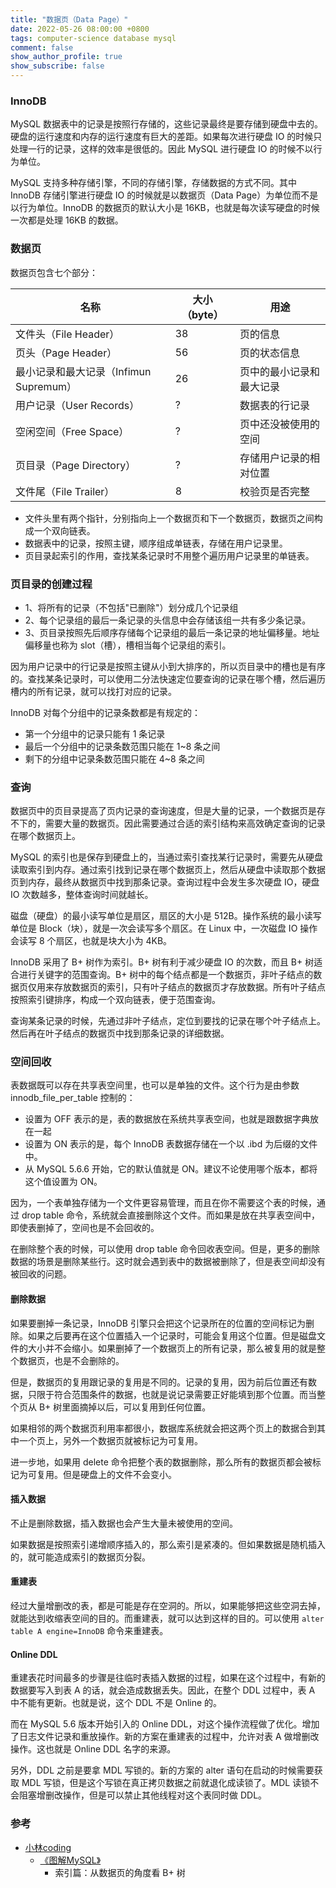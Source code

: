 ```yaml
---
title: "数据页（Data Page）"
date: 2022-05-26 08:00:00 +0800
tags: computer-science database mysql
comment: false
show_author_profile: true
show_subscribe: false
---
```


### InnoDB

MySQL 数据表中的记录是按照行存储的，这些记录最终是要存储到硬盘中去的。硬盘的运行速度和内存的运行速度有巨大的差距。如果每次进行硬盘 IO 的时候只处理一行的记录，这样的效率是很低的。因此 MySQL 进行硬盘 IO 的时候不以行为单位。

MySQL 支持多种存储引擎，不同的存储引擎，存储数据的方式不同。其中 InnoDB 存储引擎进行硬盘 IO 的时候就是以数据页（Data Page）为单位而不是以行为单位。InnoDB 的数据页的默认大小是 16KB，也就是每次读写硬盘的时候一次都是处理 16KB 的数据。

### 数据页

数据页包含七个部分：

| 名称 | 大小（byte） | 用途 |
| --- | --- | --- |
| 文件头（File Header） | 38 | 页的信息 |
| 页头（Page Header） | 56 | 页的状态信息 |
| 最小记录和最大记录（Infimun Supremum） | 26 | 页中的最小记录和最大记录 |
| 用户记录（User Records） | ? | 数据表的行记录 |
| 空闲空间（Free Space） | ? | 页中还没被使用的空间 |
| 页目录（Page Directory） | ? | 存储用户记录的相对位置 |
| 文件尾（File Trailer） | 8 | 校验页是否完整 |

- 文件头里有两个指针，分别指向上一个数据页和下一个数据页，数据页之间构成一个双向链表。
- 数据表中的记录，按照主键，顺序组成单链表，存储在用户记录里。
- 页目录起索引的作用，查找某条记录时不用整个遍历用户记录里的单链表。

### 页目录的创建过程

- 1、将所有的记录（不包括"已删除"）划分成几个记录组
- 2、每个记录组的最后一条记录的头信息中会存储该组一共有多少条记录。
- 3、页目录按照先后顺序存储每个记录组的最后一条记录的地址偏移量。地址偏移量也称为 slot（槽），槽相当每个记录组的索引。

因为用户记录中的行记录是按照主键从小到大排序的，所以页目录中的槽也是有序的。查找某条记录时，可以使用二分法快速定位要查询的记录在哪个槽，然后遍历槽内的所有记录，就可以找打对应的记录。

InnoDB 对每个分组中的记录条数都是有规定的：

- 第一个分组中的记录只能有 1 条记录
- 最后一个分组中的记录条数范围只能在 1~8 条之间
- 剩下的分组中记录条数范围只能在 4~8 条之间

### 查询

数据页中的页目录提高了页内记录的查询速度，但是大量的记录，一个数据页是存不下的，需要大量的数据页。因此需要通过合适的索引结构来高效确定查询的记录在哪个数据页上。

MySQL 的索引也是保存到硬盘上的，当通过索引查找某行记录时，需要先从硬盘读取索引到内存。通过索引找到记录在哪个数据页上，然后从硬盘中读取那个数据页到内存，最终从数据页中找到那条记录。查询过程中会发生多次硬盘 IO，硬盘 IO 次数越多，整体查询时间就越长。

磁盘（硬盘）的最小读写单位是扇区，扇区的大小是 512B。操作系统的最小读写单位是 Block（块），就是一次会读写多个扇区。在 Linux 中，一次磁盘 IO 操作会读写 8 个扇区，也就是块大小为 4KB。

InnoDB 采用了 B+ 树作为索引。B+ 树有利于减少硬盘 IO 的次数，而且 B+ 树适合进行关键字的范围查询。B+ 树中的每个结点都是一个数据页，非叶子结点的数据页仅用来存放数据页的索引，只有叶子结点的数据页才存放数据。所有叶子结点按照索引键排序，构成一个双向链表，便于范围查询。

查询某条记录的时候，先通过非叶子结点，定位到要找的记录在哪个叶子结点上。然后再在叶子结点的数据页中找到那条记录的详细数据。

### 空间回收

表数据既可以存在共享表空间里，也可以是单独的文件。这个行为是由参数 innodb_file_per_table 控制的：

- 设置为 OFF 表示的是，表的数据放在系统共享表空间，也就是跟数据字典放在一起
- 设置为 ON 表示的是，每个 InnoDB 表数据存储在一个以 .ibd 为后缀的文件中。
- 从 MySQL 5.6.6 开始，它的默认值就是 ON。建议不论使用哪个版本，都将这个值设置为 ON。

因为，一个表单独存储为一个文件更容易管理，而且在你不需要这个表的时候，通过 drop table 命令，系统就会直接删除这个文件。而如果是放在共享表空间中，即使表删掉了，空间也是不会回收的。

在删除整个表的时候，可以使用 drop table 命令回收表空间。但是，更多的删除数据的场景是删除某些行。这时就会遇到表中的数据被删除了，但是表空间却没有被回收的问题。

#### 删除数据

如果要删掉一条记录，InnoDB 引擎只会把这个记录所在的位置的空间标记为删除。如果之后要再在这个位置插入一个记录时，可能会复用这个位置。但是磁盘文件的大小并不会缩小。如果删掉了一个数据页上的所有记录，那么被复用的就是整个数据页，也是不会删除的。

但是，数据页的复用跟记录的复用是不同的。记录的复用，因为前后位置还有数据，只限于符合范围条件的数据，也就是说记录需要正好能填到那个位置。而当整个页从 B+ 树里面摘掉以后，可以复用到任何位置。

如果相邻的两个数据页利用率都很小，数据库系统就会把这两个页上的数据合到其中一个页上，另外一个数据页就被标记为可复用。

进一步地，如果用 delete 命令把整个表的数据删除，那么所有的数据页都会被标记为可复用。但是硬盘上的文件不会变小。

#### 插入数据

不止是删除数据，插入数据也会产生大量未被使用的空间。

如果数据是按照索引递增顺序插入的，那么索引是紧凑的。但如果数据是随机插入的，就可能造成索引的数据页分裂。

#### 重建表

经过大量增删改的表，都是可能是存在空洞的。所以，如果能够把这些空洞去掉，就能达到收缩表空间的目的。而重建表，就可以达到这样的目的。可以使用 `alter table A engine=InnoDB` 命令来重建表。

#### Online DDL

重建表花时间最多的步骤是往临时表插入数据的过程，如果在这个过程中，有新的数据要写入到表 A 的话，就会造成数据丢失。因此，在整个 DDL 过程中，表 A 中不能有更新。也就是说，这个 DDL 不是 Online 的。

而在 MySQL 5.6 版本开始引入的 Online DDL，对这个操作流程做了优化。增加了日志文件记录和重放操作。新的方案在重建表的过程中，允许对表 A 做增删改操作。这也就是 Online DDL 名字的来源。

另外，DDL 之前是要拿 MDL 写锁的。新的方案的 alter 语句在启动的时候需要获取 MDL 写锁，但是这个写锁在真正拷贝数据之前就退化成读锁了。MDL 读锁不会阻塞增删改操作，但是可以禁止其他线程对这个表同时做 DDL。

### 参考

- [小林coding](https://xiaolincoding.com/)
  - [《图解MySQL》](https://xiaolincoding.com/mysql/)
    - 索引篇：从数据页的角度看 B+ 树